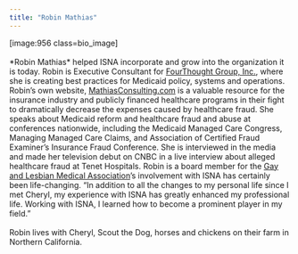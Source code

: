 ```yaml
---
title: "Robin Mathias"
---
```


[image:956 class=bio_image]<br><br>\*Robin Mathias\* helped <span class="caps">ISNA</span> incorporate and grow into the organization it is today. Robin is Executive Consultant for [FourThought Group, Inc.][1], where she is creating best practices for Medicaid policy, systems and operations. Robin&#8217;s own website, [MathiasConsulting.com][2] is a valuable resource for the insurance industry and publicly financed healthcare programs in their fight to dramatically decrease the expenses caused by healthcare fraud. She speaks about Medicaid reform and healthcare fraud and abuse at conferences nationwide, including the Medicaid Managed Care Congress, Managing Managed Care Claims, and Association of Certified Fraud Examiner’s Insurance Fraud Conference. She is interviewed in the media and made her television debut on <span class="caps">CNBC</span> in a live interview about alleged healthcare fraud at Tenet Hospitals. Robin is a board member for the [Gay and Lesbian Medical Association][3]&#8217;s involvement with <span class="caps">ISNA</span> has certainly been life-changing. &#8220;In addition to all the changes to my personal life since I met Cheryl, my experience with <span class="caps">ISNA</span> has greatly enhanced my professional life. Working with <span class="caps">ISNA</span>, I learned how to become a prominent player in my field.&#8221;<br><br>Robin lives with Cheryl, Scout the Dog, horses and chickens on their farm in Northern California.

 [1]: http://4TGInc.com
 [2]: http://MathiasConsulting.com
 [3]: http://glma.org.<br><br>Robin